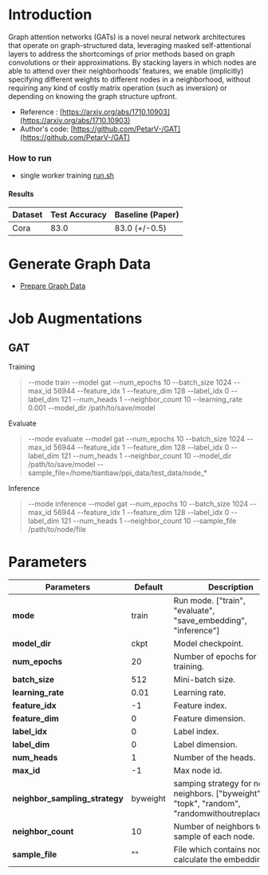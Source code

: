 # Introduction

Graph attention networks (GATs) is a novel neural network architectures that operate on graph-structured data, leveraging masked self-attentional layers to address the shortcomings of prior methods based on graph convolutions or their approximations. By stacking layers in which nodes are able to attend over their neighborhoods’ features, we enable (implicitly) specifying different weights to different nodes in a neighborhood, without requiring any kind of costly matrix operation (such as inversion) or depending on knowing the graph structure upfront.

- Reference : [https://arxiv.org/abs/1710.10903](https://arxiv.org/abs/1710.10903)
- Author's code: [https://github.com/PetarV-/GAT](https://github.com/PetarV-/GAT)

### How to run
 - single worker training [run.sh](./run.sh)


#### Results

| Dataset  | Test Accuracy | Baseline (Paper) |
| -------- | ------------- | ---------------- |
| Cora     | 83.0          | 83.0 (+/-0.5)    |

# Generate Graph Data
* [Prepare Graph Data](../../../docs/graph_engine/data_spec.rst)

# Job Augmentations
## GAT
Training
> --mode train --model gat --num_epochs 10 --batch_size 1024 --max_id 56944 --feature_idx 1 --feature_dim 128 --label_idx 0 --label_dim 121 --num_heads 1 --neighbor_count 10 --learning_rate 0.001 --model_dir /path/to/save/model

Evaluate
> --mode evaluate --model gat --num_epochs 10 --batch_size 1024 --max_id 56944 --feature_idx 1 --feature_dim 128 --label_idx 0 --label_dim 121 --num_heads 1 --neighbor_count 10 --model_dir /path/to/save/model --sample_file=/home/tiantiaw/ppi_data/test_data/node_*

Inference
> --mode inference --model gat --num_epochs 10 --batch_size 1024 --max_id 56944 --feature_idx 1 --feature_dim 128 --label_idx 0 --label_dim 121 --num_heads 1 --neighbor_count 10 --sample_file /path/to/node/file


# Parameters
| Parameters | Default | Description |
| ----- | ----------- | ------- |
| **mode** | train | Run mode. ["train", "evaluate", "save_embedding", "inference"] |
| **model_dir** | ckpt | Model checkpoint. |
| **num_epochs** | 20 | Number of epochs for training. |
| **batch_size** | 512 | Mini-batch size. |
| **learning_rate** | 0.01 | Learning rate. |
| **feature_idx** | -1 | Feature index. |
| **feature_dim** | 0 | Feature dimension. |
| **label_idx** | 0 | Label index. |
| **label_dim** | 0 | Label dimension. |
| **num_heads** | 1 | Number of the heads. |
| **max_id** | -1 | Max node id. |
| **neighbor_sampling_strategy** | byweight | samping strategy for node neighbors. ["byweight", "topk", "random", "randomwithoutreplacement"] |
| **neighbor_count** | 10 | Number of neighbors to sample of each node. |
| **sample_file** | "" | File which contains node id to calculate the embedding. |